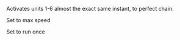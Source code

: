 Activates units 1-6 almost the exact same instant, to perfect chain.

Set to max speed

Set to run once

